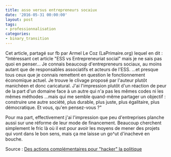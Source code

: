```yaml
---
title: asso versus entrepreneurs socaiux
date: '2016-05-31 00:00:00'
layout: post
tags:
- professionnalisation
categories:
- binary_transition
---
```



Cet article, partagé sur fb par Armel Le Coz (LaPrimaire.org) lequel en dit : "Intéressant cet article "ESS vs Entrepreneuriat social" mais je ne sais pas quoi en penser...
Je connais beaucoup d'entrepreneurs sociaux, au moins autant que de responsables associatifs et acteurs de l'ESS. ...et presque tous ceux que je connais remettent en question le fonctionnement économique actuel. Je trouve le clivage proposé par l'auteur plutôt manichéen et donc caricatural. J'ai l'impression plutôt d'un réaction de peur de la part d'un domaine face à un autre qui n'a pas les mêmes codes ni les mêmes méthodes ...mais qui me semble quand-même partager un objectif : construire une autre société, plus durable, plus juste, plus égalitaire, plus démocratique.
Et vous, qu'en pensez-vous ?"


Pour ma part, effectivement j'ai l'impression que peu d'entreprises planche aussi sur une réforme de leur mode de financement. Beaucoup cherchent simplement le fric là où il est pour avoir les moyens de mener des projets qui vont dans le bon sens, mais ça me laisse un go^ut d'inachevé en bouche.




Source : [Des actions complémentaires pour "hacker" la politique][ballast.fr]


[ballast.fr]: http://www.revue-ballast.fr/associations-face-a-loffensive-des-entrepreneurs-sociaux/



